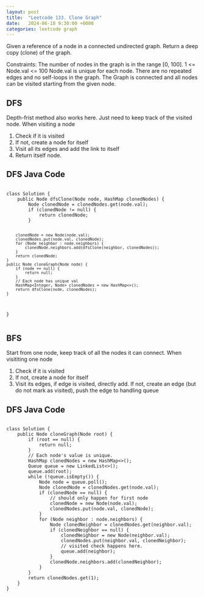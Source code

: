 ```yaml
---
layout: post
title:  "Leetcode 133. Clone Graph"
date:   2024-06-18 9:30:00 +0000
categories: leetcode graph
---
```


Given a reference of a node in a connected undirected graph.
Return a deep copy (clone) of the graph.

Constraints:
The number of nodes in the graph is in the range [0, 100].
1 <= Node.val <= 100
Node.val is unique for each node.
There are no repeated edges and no self-loops in the graph.
The Graph is connected and all nodes can be visited starting from the given node.

<h2>DFS</h2>
Depth-frist method also works here. Just need to keep track of the visited node. When visiting a node

1. Check if it is visited
2. If not, create a node for itself
3. Visit all its edges and add the link to itself
4. Return itself node.


<h2> DFS Java Code </h2>
<pre>
<code>
class Solution {
    public Node dfsClone(Node node, HashMap<Integer, Node> clonedNodes) {
        Node clonedNode = clonedNodes.get(node.val);
        if (clonedNode != null) {
            return clonedNode;
        }
        
        clonedNode = new Node(node.val);
        clonedNodes.put(node.val, clonedNode);
        for (Node neighbor : node.neighbors) {
            clonedNode.neighbors.add(dfsClone(neighbor, clonedNodes));
        }
        return clonedNode;
    }
    public Node cloneGraph(Node node) {
        if (node == null) {
            return null;
        }
        // Each node has unique val
        HashMap<Integer, Node> clonedNodes = new HashMap<>();
        return dfsClone(node, clonedNodes);
    }
}
</code>
</pre>

<h2>BFS</h2>
Start from one node, keep track of all the nodes it can connect. When visititing one node

1. Check if it is visited
2. If not, create a node for itself
3. Visit its edges, if edge is visited, directly add. If not, create an edge (but do not mark as visited), push the edge to handling queue

<h2> DFS Java Code </h2>
<pre>
<code>
class Solution {
    public Node cloneGraph(Node root) {
        if (root == null) {
            return null;
        }
        // Each node's value is unique.
        HashMap<Integer, Node> clonedNodes = new HashMap<>();
        Queue<Node> queue = new LinkedList<>();
        queue.add(root);
        while (!queue.isEmpty()) {
            Node node = queue.poll();
            Node clonedNode = clonedNodes.get(node.val);
            if (clonedNode == null) {
                // should only happen for first node
                clonedNode = new Node(node.val);
                clonedNodes.put(node.val, clonedNode);
            }
            for (Node neighbor : node.neighbors) {
                Node clonedNeighbor = clonedNodes.get(neighbor.val);
                if (clonedNeighbor == null) {
                    clonedNeighbor = new Node(neighbor.val);
                    clonedNodes.put(neighbor.val, clonedNeighbor);
                    // visited check happens here.
                    queue.add(neighbor);
                }
                clonedNode.neighbors.add(clonedNeighbor);
            }
        }
        return clonedNodes.get(1);
    }
}
</code>
</pre>